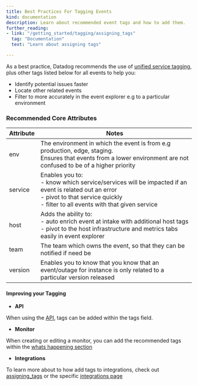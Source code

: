 ```yaml
---
title: Best Practices For Tagging Events
kind: documentation
description: Learn about recommended event tags and how to add them.
further_reading:
- link: "/getting_started/tagging/assigning_tags"
  tag: "Documentation"
  text: "Learn about assigning tags"

---
```


As a best practice, Datadog recommends the use of [unified service tagging][1], plus other tags listed below for all events to help you:
- Identify potential issues faster
- Locate other related events
- Filter to more accurately in the event explorer e.g to a particular environment

### Recommended Core Attributes

| **Attribute** | **Notes**                                                                                                                                                                                    |
|---------------|----------------------------------------------------------------------------------------------------------------------------------------------------------------------------------------------|
| env           | The environment in which the event is from e.g production, edge, staging. <br>Ensures that events from a lower environment are not confused to be of a higher priority                       |
| service       | Enables you to:<br>- know which service/services will be impacted if an event is related out an error<br>- pivot to that service quickly  <br>- filter to all events with that given service |
| host          | Adds the ability to: <br>- auto enrich event at intake with additional host tags<br>- pivot to the host infrastructure and metrics tabs easily in event explorer                             |
| team          | The team which owns the event, so that they can be notified if need be                                                                                                                       |
| version       | Enables you to know that you know that an event/outage for instance is only related to a particular version released                                                                         |                                                                      |

#### Improving your Tagging

- **API**

When using the [API][2], tags can be added within the tags field.

- **Monitor**

When creating or editing a monitor, you can add the recommended tags within the [whats happening section][5]

- **Integrations**

To learn more about to how add tags to integrations, check out [assigning_tags][3] or the specific [integrations page][4]

[1]: /getting_started/tagging/unified_service_tagging
[2]: /api/latest/events/#post-an-event
[3]: /getting_started/tagging/assigning_tags
[4]: /integrations/
[5]: /getting_started/monitors/#notify-your-team
